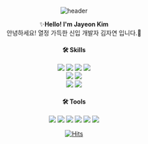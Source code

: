 <div align=center>
  
![header](https://capsule-render.vercel.app/api?type=cylinder&color=auto&height=300&section=header&text=Jayeon%20Kim&animation=fadeIn&fontSize=70)


✨<strong>Hello! I'm Jayeon Kim</strong><br>
안녕하세요! 열정 가득한 신입 개발자 김자연 입니다.💖
 


<h4> 🛠️ Skills</h4>
<img src="https://img.shields.io/badge/java-FC4C02?style=for-the-badge&logo=\&logoColor=white">
<img src="https://img.shields.io/badge/Oracle-F80000?style=for-the-badge&logo=Oracle&logoColor=white">
<img src="https://img.shields.io/badge/Spring Boot-6DB33F?style=for-the-badge&logo=Spring Boot&logoColor=white">
<img src="https://img.shields.io/badge/Spring Framework-6DB33F?style=for-the-badge&logo=Spring&logoColor=white"><br>
<img src="https://img.shields.io/badge/HTML5-E34F26?style=for-the-badge&logo=HTML5&logoColor=white">
<img src="https://img.shields.io/badge/CSS3-1572B6?style=for-the-badge&logo=CSS3&logoColor=white"><br>
<img src="https://img.shields.io/badge/JavaScript-F7DF1E?style=for-the-badge&logo=JavaScript&logoColor=white">
<img src="https://img.shields.io/badge/JavaScript-F7DF1E?style=for-the-badge&logo=JavaScript&logoColor=white"> 
  
<h4> 🛠️ Tools</h4>
<img src="https://img.shields.io/badge/Git-F05032?style=for-the-badge&logo=Git&logoColor=white"> 
<img src="https://img.shields.io/badge/Visual Studio-5C2D91?style=for-the-badge&logo=Visual Studio&logoColor=white">
<img src="https://img.shields.io/badge/diagrams.net-F08705?style=for-the-badge&logo=diagrams.net&logoColor=white">
<img src="https://img.shields.io/badge/Figma-F24E1E?style=for-the-badge&logo=Figma&logoColor=white">
<img src="https://img.shields.io/badge/Whimsical-5B0BB5?style=for-the-badge&logo=&logoColor=white">
<img src="https://img.shields.io/badge/ERD Cloud-FFA200?style=for-the-badge&logo=&logoColor=white">
  
 



[![Hits](https://hits.seeyoufarm.com/api/count/incr/badge.svg?url=https%3A%2F%2Fgithub.com%2FJayeonKim15&count_bg=%23893DC8&title_bg=%23555555&icon=&icon_color=%23E7E7E7&title=hits&edge_flat=false)](https://hits.seeyoufarm.com)
  
</div>
